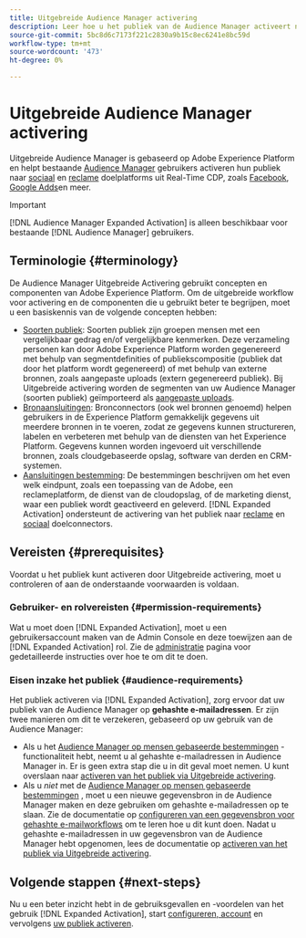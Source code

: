 ```yaml
---
title: Uitgebreide Audience Manager activering
description: Leer hoe u het publiek van de Audience Manager activeert naar sociale en advertentiebestemmingen, via Uitgebreide activering van de Audience Manager.
source-git-commit: 5bc8d6c7173f221c2830a9b15c8ec6241e8bc59d
workflow-type: tm+mt
source-wordcount: '473'
ht-degree: 0%

---
```



# Uitgebreide Audience Manager activering

Uitgebreide Audience Manager is gebaseerd op Adobe Experience Platform en helpt bestaande [Audience Manager](https://experienceleague.adobe.com/en/docs/audience-manager/user-guide/aam-home) gebruikers activeren hun publiek naar [sociaal](../destinations/catalog/social/overview.md) en [reclame](../destinations/catalog/advertising/overview.md) doelplatforms uit Real-Time CDP, zoals [Facebook](../destinations/catalog/social/facebook.md), [Google Adds](../destinations/catalog/advertising/google-ads-destination.md)en meer.

>[!IMPORTANT]
>
>[!DNL Audience Manager Expanded Activation] is alleen beschikbaar voor bestaande [!DNL Audience Manager] gebruikers.

## Terminologie {#terminology}

De Audience Manager Uitgebreide Activering gebruikt concepten en componenten van Adobe Experience Platform. Om de uitgebreide workflow voor activering en de componenten die u gebruikt beter te begrijpen, moet u een basiskennis van de volgende concepten hebben:

* [Soorten publiek](../segmentation/ui/overview.md): Soorten publiek zijn groepen mensen met een vergelijkbaar gedrag en/of vergelijkbare kenmerken. Deze verzameling personen kan door Adobe Experience Platform worden gegenereerd met behulp van segmentdefinities of publiekscompositie (publiek dat door het platform wordt gegenereerd) of met behulp van externe bronnen, zoals aangepaste uploads (extern gegenereerd publiek). Bij Uitgebreide activering worden de segmenten van uw Audience Manager (soorten publiek) geïmporteerd als [aangepaste uploads](../segmentation/ui/overview.md#import-audience).
* [Bronaansluitingen](../sources/home.md): Bronconnectors (ook wel bronnen genoemd) helpen gebruikers in de Experience Platform gemakkelijk gegevens uit meerdere bronnen in te voeren, zodat ze gegevens kunnen structureren, labelen en verbeteren met behulp van de diensten van het Experience Platform. Gegevens kunnen worden ingevoerd uit verschillende bronnen, zoals cloudgebaseerde opslag, software van derden en CRM-systemen.
* [Aansluitingen bestemming](../destinations/home.md): De bestemmingen beschrijven om het even welk eindpunt, zoals een toepassing van de Adobe, een reclameplatform, de dienst van de cloudopslag, of de marketing dienst, waar een publiek wordt geactiveerd en geleverd. [!DNL Expanded Activation] ondersteunt de activering van het publiek naar [reclame](../destinations/catalog/advertising/overview.md) en [sociaal](../destinations/catalog/social/overview.md) doelconnectors.

## Vereisten {#prerequisites}

Voordat u het publiek kunt activeren door Uitgebreide activering, moet u controleren of aan de onderstaande voorwaarden is voldaan.

### Gebruiker- en rolvereisten {#permission-requirements}

Wat u moet doen [!DNL Expanded Activation], moet u een gebruikersaccount maken van de Admin Console en deze toewijzen aan de [!DNL Expanded Activation] rol. Zie de [administratie](administration.md) pagina voor gedetailleerde instructies over hoe te om dit te doen.

### Eisen inzake het publiek {#audience-requirements}

Het publiek activeren via [!DNL Expanded Activation], zorg ervoor dat uw publiek van de Audience Manager op **gehashte e-mailadressen**. Er zijn twee manieren om dit te verzekeren, gebaseerd op uw gebruik van de Audience Manager:

* Als u het [Audience Manager op mensen gebaseerde bestemmingen](https://experienceleague.adobe.com/en/docs/audience-manager/user-guide/features/destinations/people-based/people-based-destinations-overview) -functionaliteit hebt, neemt u al gehashte e-mailadressen in Audience Manager in. Er is geen extra stap die u in dit geval moet nemen. U kunt overslaan naar [activeren van het publiek via Uitgebreide activering](activate-audiences.md).
* Als u _niet_ met de [Audience Manager op mensen gebaseerde bestemmingen](https://experienceleague.adobe.com/en/docs/audience-manager/user-guide/features/destinations/people-based/people-based-destinations-overview) , moet u een nieuwe gegevensbron in de Audience Manager maken en deze gebruiken om gehashte e-mailadressen op te slaan. Zie de documentatie op [configureren van een gegevensbron voor gehashte e-mailworkflows](https://experienceleague.adobe.com/en/docs/audience-manager/user-guide/features/data-sources/create-data-source-hashed-emails) om te leren hoe u dit kunt doen. Nadat u gehashte e-mailadressen in uw gegevensbron van de Audience Manager hebt opgenomen, lees de documentatie op [activeren van het publiek via Uitgebreide activering](activate-audiences.md).

## Volgende stappen {#next-steps}

Nu u een beter inzicht hebt in de gebruiksgevallen en -voordelen van het gebruik [!DNL Expanded Activation], start [configureren, account](administration.md) en vervolgens [uw publiek activeren](activate-audiences.md).

